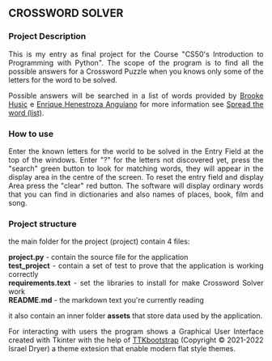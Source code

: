 ## CROSSWORD SOLVER

### Project Description
<div align = justify>
This is my entry as final project for the Course "CS50's Introduction to Programming with Python".
The scope of the program is to find all the possible answers for a Crossword Puzzle when you knows only some of the letters for the word to be solved.

 Possible answers will be searched in a list of words provided by [Brooke  Husic](https://twitter.com/xandraladee) e [Enrique Henestroza Anguiano](https://(https://twitter.com/datalexic)) for more information see [Spread the word (list)](https://www.spreadthewordlist.com/).
 </div>

### How to use
<div align = justify>
Enter the known letters for the world to be solved in the Entry Field at the top of the windows. Enter "?" for the letters not discovered yet, press the "search" green button to look for matching words, they will appear in the display area in the centre of the screen.
To reset the entry field and display Area press the "clear" red button.
The software will display ordinary words that you can find in dictionaries and also names of places, book, film and song.
</div>

### Project structure
<div align = justify>
the main folder for the project (project) contain 4 files:
 
**project.py** - contain the source file for the application   
**test_project** - contain a set of test to prove that the application is working correctly    
**requirements.text** - set the libraries to install for make Crossword Solver work   
**README.md** - the markdown text you're currently reading

it also contain an inner folder **assets** that store data used by the application.

For interacting with users the program shows a Graphical User Interface created  with Tkinter with the help of [TTKbootstrap](https://ttkbootstrap.readthedocs.io/en/latest/) (Copyright © 2021-2022 Israel Dryer) a theme extesion that enable modern flat style themes.

</div>

